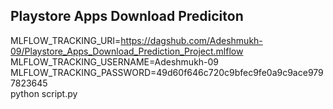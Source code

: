 ## Playstore Apps Download Prediciton
MLFLOW_TRACKING_URI=https://dagshub.com/Adeshmukh-09/Playstore_Apps_Download_Prediction_Project.mlflow \
MLFLOW_TRACKING_USERNAME=Adeshmukh-09 \
MLFLOW_TRACKING_PASSWORD=49d60f646c720c9bfec9fe0a9c9ace9797823645 \
python script.py

